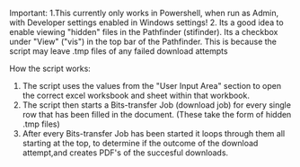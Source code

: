 
Important: 
1.This currently only works in Powershell, when run as Admin, with Developer settings enabled in Windows settings!
2. Its a good idea to enable viewing "hidden" files in the Pathfinder (stifinder). Its a checkbox under "View" ("vis") in the top bar of the Pathfinder.
   This is because the script may leave .tmp files of any failed download attempts 

How the script works:

1. The script uses the values from the "User Input Area" section to open the correct excel worksbook and sheet within that workbook.
2. The script then starts a Bits-transfer Job (download job) for every single row that has been filled in the document. (These take the form of hidden .tmp files)
3. After every Bits-transfer Job has been started it loops through them all starting at the top, 
   to determine if the outcome of the download attempt,and creates PDF's of the succesful downloads.